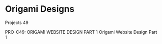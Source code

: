 # Origami Designs

Projects 49

PRO-C49: ORIGAMI WEBSITE DESIGN PART 1
Origami Website Design Part 1